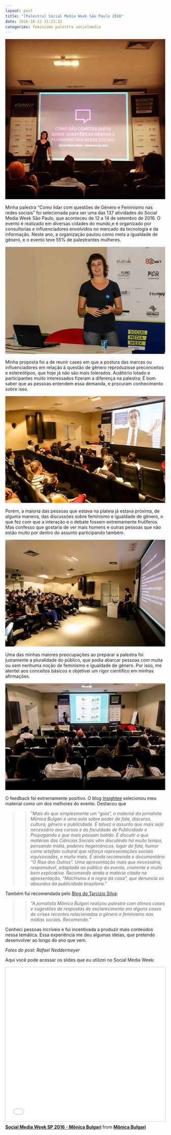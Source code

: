 ```yaml
---
layout: post
title: "[Palestra] Social Media Week São Paulo 2016"
date: 2016-10-13 11:23:32
categories: feminismo palestra socialmedia
---
```

![SMW10](https://raw.githubusercontent.com/monicabulgari/monicabulgari.github.io/master/images/smw10.jpg)

Minha palestra “Como lidar com questões de Gênero e Feminismo nas redes sociais” foi selecionada para ser uma das 137 
atividades do Social Media Week São Paulo, que aconteceu de 12 a 14 de setembro de 2016. O evento é realizado em diversas 
cidades do mundo,e é organizado por consultorias e influenciadores envolvidos no mercado da tecnologia e da informação. 
Neste ano, a organização pautou como meta a igualdade de gênero, e o evento teve 55% de palestrantes mulheres.

![SMW04](https://raw.githubusercontent.com/monicabulgari/monicabulgari.github.io/master/images/smw04.jpg)

Minha proposta foi a de reunir cases em que a postura das marcas ou influenciadores em relação à questão de gênero 
reproduzisse preconceitos e estereótipos, que hoje já não são mais tolerados. Auditório lotado  e participantes muito 
interessados fizeram a diferença na palestra; É bom saber que as pessoas entendem essa demanda, e procuram conhecimento 
sobre isso.

![SMW06](https://raw.githubusercontent.com/monicabulgari/monicabulgari.github.io/master/images/smw06.jpg)

Porém, a maioria das pessoas que estava na plateia já estava próxima, de alguma maneira,  das discussões sobre feminismo e 
igualdade de gênero, o que fez com que a interação e o debate fossem extremamente frutíferos. Mas confesso que gostaria de 
ver mais homens e outras pessoas que não estão muito por dentro do assunto participando também.

![SMW01](https://raw.githubusercontent.com/monicabulgari/monicabulgari.github.io/master/images/smw01.jpg)

Uma das minhas maiores preocupações ao preparar a palestra foi justamente a pluralidade do público, que podia abarcar pessoas 
com muita ou sem nenhuma noção de feminismo e igualdade de gênero. Por isso, me atentei aos conceitos básicos e objetivei um 
rigor científico em minhas afirmações.

![SMW03](https://raw.githubusercontent.com/monicabulgari/monicabulgari.github.io/master/images/smw03.jpg)


O feedback foi extremamente positivo. O blog [Insightee](http://insightee.com.br/blog/social-media-week-2016-os-melhores-conteudos-de-palestras-disponiveis-online/) selecionou meu material como um dos melhores do evento. Destacou que

>>_"Mais do que simplesmente um “guia”, o material da jornalista Mônica Bulgari é uma aula sobre poder de fala, discurso, cultura, gênero e publicidade. É talvez o assunto que mais seja necessário aos cursos e às faculdade de Publicidade e Propaganda e que mais passam batido. É discutir o que matérias das Ciências Sociais vêm discutindo há muito tempo, pensando mídia, poderes hegemônicos, lugar de fala, humor como artefato cultural que reforça representações sociais equivocadas, e muito mais. E ainda recomenda o documentário “O Riso dos Outros”. Uma apresentação mais que necessária, responsável, adaptada ao público do evento, coerente e muito bem explicativa. Recomendo ainda a matéria citada na apresentação, “Machismo é a regra da casa”, que denuncia os absurdos da publicidade brasileira."_

Também fui recomendada pelo [Blog do Tarcizio Silva](http://tarciziosilva.com.br/blog/falhas-e-sucessos-em-genero-e-feminismo-nas-midias-sociais/):

>>_"A jornalista Mônica Bulgari realizou palestra com ótimos cases e sugestões de respostas de esclarecimento em alguns cases de crises recentes relacionadas a gênero e feminismo nas mídias sociais. Recomendo."_

Conheci pessoas incríveis e fui incentivada a produzir mais conteúdos nessa temática. Essa experiência me deu algumas
ideias, que pretendo desenvolver ao longo do ano que vem.

_Fotos do post: Rafael Neddermeyer_


Aqui você pode acessar os slides que eu utilizei no Social Media Week:
<iframe src="//www.slideshare.net/slideshow/embed_code/key/HWk0G1pxuzpU1N" width="595" height="485" frameborder="0" marginwidth="0" marginheight="0" scrolling="no" style="border:1px solid #CCC; border-width:1px; margin-bottom:5px; max-width: 100%;" allowfullscreen> </iframe> <div style="margin-bottom:5px"> <strong> <a href="//www.slideshare.net/MnicaBulgari/social-media-week-sp-2016-mnica-bulgari" title="Social Media Week SP 2016 - Mônica Bulgari" target="_blank">Social Media Week SP 2016 - Mônica Bulgari</a> </strong> from <strong><a target="_blank" href="//www.slideshare.net/MnicaBulgari">Mônica Bulgari</a></strong> 
</div>
